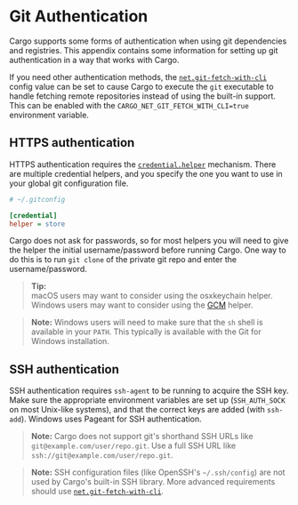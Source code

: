 # Git Authentication

Cargo supports some forms of authentication when using git dependencies and
registries. This appendix contains some information for setting up git
authentication in a way that works with Cargo.

If you need other authentication methods, the [`net.git-fetch-with-cli`]
config value can be set to cause Cargo to execute the `git` executable to
handle fetching remote repositories instead of using the built-in support.
This can be enabled with the `CARGO_NET_GIT_FETCH_WITH_CLI=true` environment
variable.

## HTTPS authentication

HTTPS authentication requires the [`credential.helper`] mechanism. There are
multiple credential helpers, and you specify the one you want to use in your
global git configuration file.

```ini
# ~/.gitconfig

[credential]
helper = store
```

Cargo does not ask for passwords, so for most helpers you will need to give
the helper the initial username/password before running Cargo. One way to do
this is to run `git clone` of the private git repo and enter the
username/password.

> **Tip:**<br>
> macOS users may want to consider using the osxkeychain helper.<br>
> Windows users may want to consider using the [GCM] helper.

> **Note:** Windows users will need to make sure that the `sh` shell is
> available in your `PATH`. This typically is available with the Git for
> Windows installation.

## SSH authentication

SSH authentication requires `ssh-agent` to be running to acquire the SSH key.
Make sure the appropriate environment variables are set up (`SSH_AUTH_SOCK` on
most Unix-like systems), and that the correct keys are added (with `ssh-add`).
Windows uses Pageant for SSH authentication.

> **Note:** Cargo does not support git's shorthand SSH URLs like
> `git@example.com/user/repo.git`. Use a full SSH URL like
> `ssh://git@example.com/user/repo.git`.

> **Note:** SSH configuration files (like OpenSSH's `~/.ssh/config`) are not
> used by Cargo's built-in SSH library. More advanced requirements should use
> [`net.git-fetch-with-cli`].

[`credential.helper`]: https://git-scm.com/book/en/v2/Git-Tools-Credential-Storage
[`net.git-fetch-with-cli`]: ../reference/config.md#netgit-fetch-with-cli
[GCM]: https://github.com/Microsoft/Git-Credential-Manager-for-Windows/
